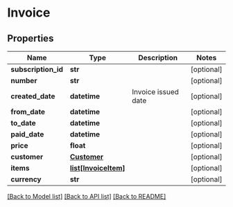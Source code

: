 # Invoice

## Properties
Name | Type | Description | Notes
------------ | ------------- | ------------- | -------------
**subscription_id** | **str** |  | [optional] 
**number** | **str** |  | [optional] 
**created_date** | **datetime** | Invoice issued date | [optional] 
**from_date** | **datetime** |  | [optional] 
**to_date** | **datetime** |  | [optional] 
**paid_date** | **datetime** |  | [optional] 
**price** | **float** |  | [optional] 
**customer** | [**Customer**](Customer.md) |  | [optional] 
**items** | [**list[InvoiceItem]**](InvoiceItem.md) |  | [optional] 
**currency** | **str** |  | [optional] 

[[Back to Model list]](../README.md#documentation-for-models) [[Back to API list]](../README.md#documentation-for-api-endpoints) [[Back to README]](../README.md)


